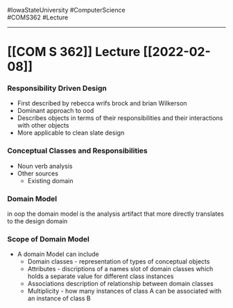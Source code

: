 #IowaStateUniversity
#ComputerScience  
#COMS362
#Lecture

---

# [[COM S 362]] Lecture [[2022-02-08]]

### Responsibility Driven Design

- First described by rebecca wrifs brock and brian Wilkerson
- Dominant approach to ood
- Describes objects in terms of their responsibilities and their interactions with other objects 
- More applicable to clean slate design 

### Conceptual Classes and Responsibilities 
- Noun verb analysis 
- Other sources 
	- Existing domain 
### Domain Model 

in oop the domain model is the analysis artifact that more directly translates to the design domain 

### Scope of Domain Model 
- A domain Model can include 
	- Domain classes  - representation of types of conceptual objects
	- Attributes - discriptions of a names slot of domain classes which holds a separate value for different class instances
	- Associations description of relationship between domain classes
	- Multiplicity - how many instances of class A can be associated with an instance of class B